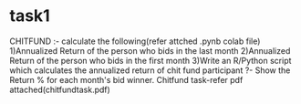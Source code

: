 # task1


CHITFUND :-
calculate the following(refer attched .pynb colab file)
1)Annualized  Return of the person who bids in the last month 
2)Annualized Return of the person who bids in the first month 
3)Write an R/Python script which calculates the annualized return of chit fund participant ?- Show the Return % for each month's bid winner.
Chitfund task-refer pdf attached(chitfundtask.pdf)

